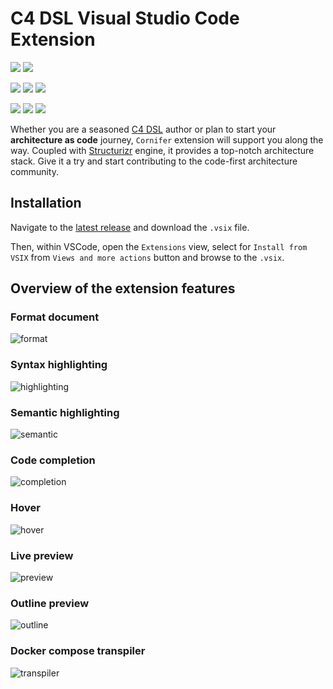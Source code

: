 # C4 DSL Visual Studio Code Extension

![](https://img.shields.io/badge/last_updated-april_2025-0c7cba)
![](https://img.shields.io/badge/vsix-v1.0.0-ef8d22)

![](https://img.shields.io/badge/publisher-archicionado-fcc438)
![](https://img.shields.io/badge/chat-on_github_issue-19967d)
![](https://img.shields.io/badge/contributions-welcome-834187)

![](https://img.shields.io/badge/build-passing-7ab648)
![](https://img.shields.io/badge/features-8-de5f85)
![](https://img.shields.io/badge/known_issues-0-c92d39)

Whether you are a seasoned [C4 DSL](https://docs.structurizr.com/dsl/language) author or plan to start your **architecture as code** journey, `Cornifer` extension will support you along the way. Coupled with [Structurizr](https://structurizr.com/) engine, it provides a top-notch architecture stack. Give it a try and start contributing to the code-first architecture community.

## Installation

Navigate to the [latest release](https://github.com/rvr06/cornifer/releases/latest) and download the `.vsix` file. 

Then, within VSCode, open the `Extensions` view, select for `Install from VSIX` from `Views and more actions` button and browse to the `.vsix`.

## Overview of the extension features

### Format document

<img 
    alt="format"
    src="https://rvr06.github.io/cornifer/docs/features/format/format.gif" />

### Syntax highlighting

<img 
    alt="highlighting"
    src="https://rvr06.github.io/cornifer/docs/features/highlighting/highlighting.gif" />

### Semantic highlighting

<img 
    alt="semantic"
    src="https://rvr06.github.io/cornifer/docs/features/semantic/semantic.gif" />

### Code completion

<img 
    alt="completion"
    src="https://rvr06.github.io/cornifer/docs/features/intellisense/intellisense.gif" />

### Hover

<img 
    alt="hover"
    src="https://rvr06.github.io/cornifer/docs/features/hover/hover.png" />

### Live preview

<img 
    alt="preview"
    src="https://rvr06.github.io/cornifer/docs/features/preview/preview.png" />

### Outline preview

![outline](https://rvr06.github.io/cornifer/docs/features/breadcrumb/breadcrumb.png)

### Docker compose transpiler

![transpiler](https://rvr06.github.io/cornifer/docs/features/transpiler/transpiler.png)
